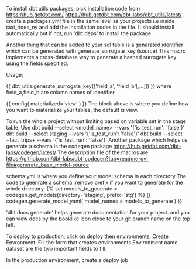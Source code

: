 To install dbt utils packages, pick installation code from 
https://hub.getdbt.com/
https://hub.getdbt.com/dbt-labs/dbt_utils/latest/ .
create a packages.yml file in the same level as your projects i.e inside taxi_rides_ny 
and add the installation codes in the file. It should install automatically but if not,
run 'dbt deps' to install the package.

Another thing that can be added to your sql table is a generated identifier which can be generated with
generate_surrogate_key (source)
This macro implements a cross-database way to generate a hashed surrogate key using the fields specified.

Usage:

{{ dbt_utils.generate_surrogate_key(['field_a', 'field_b'[,...]]) }}
where field_a,field_b are column names of identifier

{{
    config(
        materialized='view'
    )
}}
The block above is where you define how you want to materialize your tables, the default is view.


To run the whole project without limiting based on variable set in the stage table, Use 
dbt build --select <model_name> --vars '{'is_test_run': 'false'}'
dbt build --select staging --vars '{'is_test_run': 'false'}'
dbt build --select +fact_trips+ --vars '{'is_test_run': 'false'}'
Another package which helps us generate a schema is the codegen package
https://hub.getdbt.com/dbt-labs/codegen/latest/
The description file of the macros are 
https://github.com/dbt-labs/dbt-codegen?tab=readme-ov-file#generate_base_model-source

schema.yml is where you define your model schema in each directory
The code to geenrate a schema: remove prefix if you want to generate for the whole directory.
{% set models_to_generate = codegen.get_models(directory='staging', prefix='stg') %}
{{ codegen.generate_model_yaml(
    model_names = models_to_generate
) }}

'dbt docs generate' helps generate documentation for your project.
and you can view docs by the booklike icon close to your git branch name on the top left.

To deploy to production, click on deploy then environments,
Create Envronment. Fill the form that creates environments
Environment name
dataset are the two important fields to fill.

In the production environment, create a deploy job